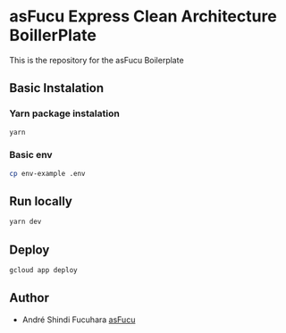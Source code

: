 # asFucu Express Clean Architecture BoillerPlate
This is the repository for the asFucu Boilerplate

## Basic Instalation

### Yarn package instalation

```bash
yarn
```

### Basic env



```bash
cp env-example .env
```

## Run locally

```bash
yarn dev
```

## Deploy 

```bash
gcloud app deploy
```

## Author
- André Shindi Fucuhara [asFucu](https://github.com/asFucuhara)
